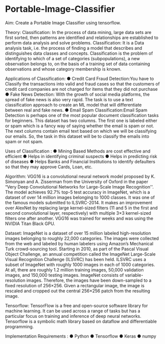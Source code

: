 # Portable-Image-Classifier

Aim: Create a Portable Image Classifier using tensorflow.


Theory:
Classification: In the process of data mining, large data sets are first sorted, then patterns are identified and relationships are established to perform data analysis and solve problems. Classification: It is a Data analysis task, i.e. the process of finding a model that describes and distinguishes data classes and concepts. Classification is the problem of identifying to which of a set of categories (subpopulations), a new observation belongs to, on the basis of a training set of data containing observations and whose category membership is known.


Applications of Classification: ● Credit Card Fraud Detection:You have to Classify the transactions into valid and fraud cases so that the customers of credit card companies are not charged for items that they did not purchase ● Fake News Detection: With the growth of social media platforms, the spread of fake news is also very rapid. The task is to use a text classification approach to create an ML model that will differentiate between real and fake news. ● Email Spam Classification:Email Spam Detection is perhaps one of the most popular document classification tasks for beginners. This dataset has two columns. The first one is labeled either or spam which is a fancy way of saying whether the email is spam or not. The next columns contain email text based on which we will be classifying our emails. So, the task in this dataset will be to classify the emails into spam or not spam.


Uses of Classification :
● Mining Based Methods are cost effective and efficient 
● Helps in identifying criminal suspects 
● Helps in predicting risk of diseases 
● Helps Banks and Financial Institutions to identify defaulters so that they may approve Cards, Loan, etc.


Algorithm: 
VGG16 is a convolutional neural network model proposed by K. Simonyan and A. Zisserman from the University of Oxford in the paper “Very Deep Convolutional Networks for Large-Scale Image Recognition''. The model achieves 92.7% top-5 test accuracy in ImageNet, which is a dataset of over 14 million images belonging to 1000 classes. It was one of the famous models submitted to ILSVRC-2014. It makes an improvement over AlexNet by replacing large kernel-sized filters (11 and 5 in the first and second convolutional layer, respectively) with multiple 3×3 kernel-sized filters one after another. VGG16 was trained for weeks and was using the NVIDIA Titan Black GPU. 

Dataset: ImageNet is a dataset of over 15 million labeled high-resolution images belonging to roughly 22,000 categories. The images were collected from the web and labeled by human labelers using Amazon’s Mechanical Turk crowd-sourcing tool. Starting in 2010, as part of the Pascal Visual Object Challenge, an annual competition called the ImageNet Large-Scale Visual Recognition Challenge (ILSVRC) has been held. ILSVRC uses a subset of ImageNet with roughly 1000 images in each of 1000 categories. At all, there are roughly 1.2 million training images, 50,000 validation images, and 150,000 testing images. ImageNet consists of variable-resolution images. Therefore, the images have been down-sampled to a fixed resolution of 256×256. Given a rectangular image, the image is rescaled and cropped out the central 256×256 patch from the resulting image. 

Tensorflow: TensorFlow is a free and open-source software library for machine learning. It can be used across a range of tasks but has a particular focus on training and inference of deep neural networks. Tensorflow is a symbolic math library based on dataflow and differentiable programming.


Implementation Requirements :
● Python
● Tensorflow
● Keras
● numpy
